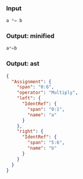 ### Input
```js parse:expr
a *= b
```

### Output: minified
```js
a*=b
```

### Output: ast
```json
{
  "Assignment": {
    "span": "0:6",
    "operator": "Multiply",
    "left": {
      "IdentRef": {
        "span": "0:1",
        "name": "a"
      }
    },
    "right": {
      "IdentRef": {
        "span": "5:6",
        "name": "b"
      }
    }
  }
}
```
